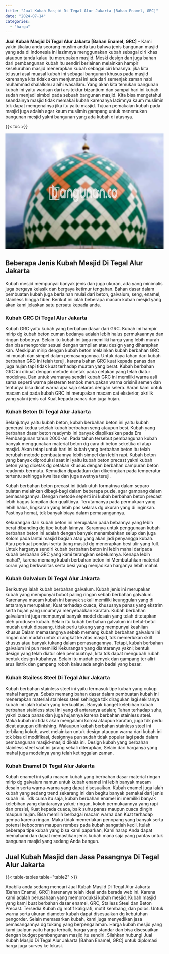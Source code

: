 ```yaml
---
title: "Jual Kubah Masjid Di Tegal Alur Jakarta [Bahan Enamel, GRC]"
date: "2024-07-14"
categories: 
  - "harga"
---
```


**Jual Kubah Masjid Di Tegal Alur Jakarta \[Bahan Enamel, GRC\]** – Kami yakin jikalau anda seorang muslim anda tau bahwa jenis bangunan masjid yang ada di Indonesia ini lazimnya menggunakan kubah sebagai ciri khas ataupun tanda kalau itu merupakan masjid. Meski design dan juga bahan dari pembangunan kubah itu sendiri berlainan melainkan hampir keseluruhan masjid menerapkan kubah sebagai ciri khasnya. jika kita telusuri asal muasal kubah ini sebagai bangunan khusus pada masjid karenanya kita tidak akan menjumpai ini ada dari semenjak zaman nabi muhammad shalallohu alaihi wasallam. Yang akan kita temukan bangunan kubah ini yaitu warisan dari arsitektur bizantium dan sampai hari ini kubah sudah menjadi simbol pada sebuah bangunan masjid. Kita bisa mengetahui seandainya masjid tidak memakai kubah karenanya lazimnya kaum muslimin tdk dapat mengenalnya jika itu yaitu masjid. Tujuan pemakaian kubah pada masjid juga adalah agar kaum muslimin gampang untuk menemukan bangunan mesjid yakni bangunan yang ada kubah di atasnya.

{{< toc >}}

![Jual Kubah Masjid Di Tegal Alur Jakarta [Bahan Enamel, GRC]](/images/jual-kubah-masjid-07.png)

## Beberapa Jenis Kubah Mesjid Di Tegal Alur Jakarta

Kubah mesjid mempunyai banyak jenis dan juga ukuran, ada yang minimalis juga bergaya kelasik dan bergaya ketimur tengahan. Bahan dasar dalam pembuatan kubah juga berlainan mulai dari beton, galvalum, seng, enamel, stainless hingga fiber. Berikut ini ialah beberapa macam kubah mesjid yang akan kami jelaskan satu persatu kepada anda.

### Kubah GRC Di Tegal Alur Jakarta

Kubah GRC yaitu kubah yang berbahan dasar dari GRC. Kubah ini hampir mirip dg kubah beton cuman bedanya adalah lebih halus permukaannya dan ringan bobotnya. Selain itu kubah ini juga memiliki harga yang lebih murah dan bisa mengorder sesuai dengan tampilan atau design yang diharapkan kan. Meskipun mirip dengan kubah beton melainkan kubah berbahan GRC ini mudah dan simpel dalam pemasangannya. Untuk daya tahan dari kubah berbahan GRC ini telah teruji, karena bahan GRC kuat kepada panas dan juga hujan tapi tidak kuat terhadap muatan yang berat. Kubah berbahan GRC ini dibuat dengan metode dicetak pada cetakan yang telah diatur modelnya. Dan untuk warnanya sendiri kubah GRC ini memiliki warna asli sama seperti warna plesteran tembok merupakan warna orisinil semen dan tentunya bisa dicat warna apa saja selaras dengan selera. Saran kami untuk macam cat pada kubah GRC ini merupakan macam cat eksterior, akrilik yang yakni jenis cat Kuat kepada panas dan juga hujan.

### Kubah Beton Di Tegal Alur Jakarta

Selanjutnya yaitu kubah beton, kubah berbahan beton ini yaitu kubah generasi kedua setelah kubah berbahan seng ataupun besi. Kubah yang berbahan dasar beton readymix ini banyak diaplikasikan pada Era Pembangunan tahun 2000-an. Pada tahun tersebut pembangunan kubah banyak menggunakan material beton dg cara di beton seketika di atap masjid. Akan tetapi untuk hari ini kubah yang berbahan beton itu telah berubah metode pembuatannya lebih simpel dan lebih rapi. Kubah beton yang banyak diproduksi saat ini yaitu kubah beton precast yakni kubah beton yang dicetak dg cetakan khusus dengan berbahan campuran beton readymix bermutu. Kemudian dipadatkan dan dikeringkan pada temperatur tertentu sehingga kwalitas dan juga awetnya teruji.

Kubah berbahan beton precast ini tidak utuh formatnya dalam separo bulatan melainkan dibagi-bagi dalam beberapa puzle, agar gampang dalam pemasangannya. Dengan metode seperti ini kubah berbahan beton precast lebih bagus tampilan dan qualitinya. Terutamanya pada permukaan yang lebih halus, lingkaran yang lebih pas selaras dg ukuran yang di inginkan. Pastinya hemat, tdk banyak biaya dalam pemasangannya.

Kekurangan dari kubah beton ini merupakan pada bebannya yang lebih berat dibanding dg tipe kubah lainnya. Sarannya untuk penggunaan kubah berbahan beton ini adalah dengan banyak menambahkan selup dan juga Kolom pada lantai masjid bagian atap yang akan jadi penyangga kubah. Atau perkuat pondasi serta tiang masjid dg menerapkan besi ulir yang full. Untuk harganya sendiri kubah berbahan beton ini lebih mahal daripada kubah berbahan GRC yang kami terangkan sebelumnya. Kenapa lebih mahal?, karena memang kubah berbahan beton ini Membutuhkan material coran yang berkwalitas serta besi yang menjadikan harganya lebih mahal.

### Kubah Galvalum Di Tegal Alur Jakarta

Berikutnya ialah kubah berbahan galvalum. Kubah jenis ini merupakan kubah yang mempunyai bobot paling ringan sebab berbahan galvalum. Karenanya macam kubah ini banyak sekali memiliki keunggulan yang di antaranya merupakan; Kuat terhadap cuaca, khususnya panas yang ekstrim serta hujan yang umumnya menyebabkan karatan. Kubah berbahan galvalum ini juga mempunyai banyak model desain yang telah ditetapkan oleh produsen kubah. Selain itu kubah berbahan galvalum ini betul-betul mudah untuk dipasang, tidak perlu tukang yang mempunyai keahlian khusus Dalam memasangnya sebab memang kubah berbahan galvalum ini ringan dan mudah untuk di angkat ke atas masjid, tdk memerlukan skill khusus atau banyak tukang dalam pemasangannya. Tetapi, kubah berbahan galvalum ini pun memiliki Kekurangan yang diantaranya yakni; bentuk design yang telah diatur oleh pembuatnya, kita tdk dapat mengubah rubah bentuk design kubahnya. Selain itu mudah penyok dan gampang ter aliri arus listrik dan gampang roboh kalau ada angin badai yang besar.

### Kubah Stailess Steel Di Tegal Alur Jakarta

Kubah berbahan stainless steel ini yaitu termasuk tipe kubah yang cukup mahal harganya. Sebab memang bahan dasar dalam pembuatan kubah ini menerapkan material stainless steel sehingga tdk diragukan lagi sekiranya kubah ini ialah kubah yang berkualitas. Banyak banget kelebihan kubah berbahan stainless steel ini yang di antaranya adalah; Tahan terhadap suhu, yakni cuaca panas dan juga hujannya karena berbahan stainless steel. Maka kubah ini tidak akan mengalami korosi ataupun karatan, juga tdk perlu dicat ataupun difinishing. Walaupun kubah berbahan stainless steel ini terbilang kokoh, awet melainkan untuk design ataupun warna dari kubah ini tdk bisa di modifikasi, designnya pun sudah tidak popular lagi pada dalam pembangunan masjid-masjid dikala ini. Design kubah yang berbahan stainless steel saat ini jarang sekali diterapkan, Selain dari harganya yang mahal juga modelnya yang telah ketinggalan zaman.

### Kubah Enamel Di Tegal Alur Jakarta

Kubah enamel ini yaitu macam kubah yang berbahan dasar material ringan mirip dg galvalum namun untuk kubah enamel ini lebih banyak macam desain serta warna-warna yang dapat disesuaikan. Kubah enamel juga ialah kubah yang sedang trend sekarang ini dan begitu banyak pemakai dari jenis kubah ini. Tdk cuma itu saja, kubah berbahan enamel ini memiliki banyak kelebihan yang diantaranya yakni; ringan, kokoh permukaannya yang rapi dan presisi, Kuat kepada cuaca, baik suhu panas maupun cuaca dingin maupun hujan. Bisa memilih berbagai macam warna dan Kuat terhadap gempa karena ringan. Maka tidak memerlukan penopang yang banyak serta potensi kebocoran maupun rembes pada kubah sangatlah kecil. Itulah beberapa tipe kubah yang bisa kami paparkan, Kami harap Anda dapat memahami dan dapat memastikan jenis kubah mana saja yang pantas untuk bangunan masjid yang sedang Anda bangun.

## Jual Kubah Masjid dan Jasa Pasangnya Di Tegal Alur Jakarta

{{< table-tables table="table2" >}}

Apabila anda sedang mencari Jual Kubah Masjid Di Tegal Alur Jakarta \[Bahan Enamel, GRC\] karenanya telah ideal anda berada web ini. Karena kami adalah perusahaan yang memproduksi kubah mesjid. Kubah masjid yang kami buat berbahan dasar enamel, GRC, Stailess Steel dan Beton Precast. Tersedia Kubah dg motif kaligrafi, motif kembang, dan polos. Untuk warna serta ukuran diameter kubah dapat disesuaikan dg kebutuhan pengorder. Selain memasarkan kubah, kami juga menyedikan jasa pemasangannya dg tukang yang berpengalaman. Harga kubah mesjid yang kami jualpun yaitu harga terbaik, harga yang standar dan bisa disesuaikan dengan budget pembangunan masjid itu sendiri. Silahkan hubungi Jual Kubah Masjid Di Tegal Alur Jakarta \[Bahan Enamel, GRC\] untuk diplomasi harga juga survey ke lokasi.
